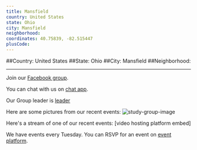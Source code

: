```yaml
---
title: Mansfield
country: United States
state: Ohio
city: Mansfield
neighborhood: 
coordinates: 40.75839, -82.515447
plusCode:
---
```


##Country: United States
##State: Ohio
##City: Mansfield
##Neighborhood: 
*****
Join our [Facebook group](https://www.facebook.com/groups/free.code.camp.mansfieldoh).

You can chat with us on [chat app]().

Our Group leader is [leader]()

Here are some pictures from our recent events:
![study-group-image]()

Here's a stream of one of our recent events:
[video hosting platform embed]

We have events every Tuesday. You can RSVP for an event on [event platform]().
